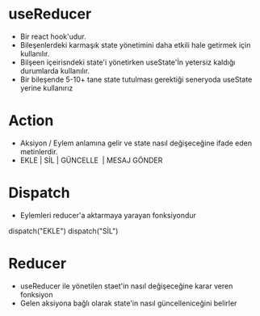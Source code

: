 # useReducer

- Bir react hook'udur.
- Bileşenlerdeki karmaşık state yönetimini daha etkili hale getirmek için kullanılır.
- Bilşeen içeirisndeki state'i yönetirken useState'İn yetersiz kaldığı durumlarda kullanılır.
- Bir bileşende 5-10+ tane state tutulması gerektiği seneryoda useState yerine kullanırız

# Action

- Aksiyon / Eylem anlamına gelir ve state nasıl değişeceğine ifade eden metinlerdir.
- EKLE | SİL | GÜNCELLE  | MESAJ GÖNDER

# Dispatch

- Eylemleri reducer'a aktarmaya yarayan fonksiyondur

dispatch("EKLE")
dispatch("SİL")

# Reducer

- useReducer ile yönetilen staet'in nasıl değişeceğine karar veren fonksiyon
- Gelen aksiyona bağlı olarak state'in nasıl güncelleniceğini belirler
